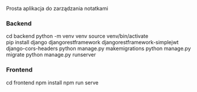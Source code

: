 Prosta aplikacja do zarządzania notatkami


### Backend

cd backend
python -m venv venv
source venv/bin/activate  
pip install django djangorestframework djangorestframework-simplejwt django-cors-headers
python manage.py makemigrations
python manage.py migrate
python manage.py runserver

### Frontend

cd frontend
npm install
npm run serve